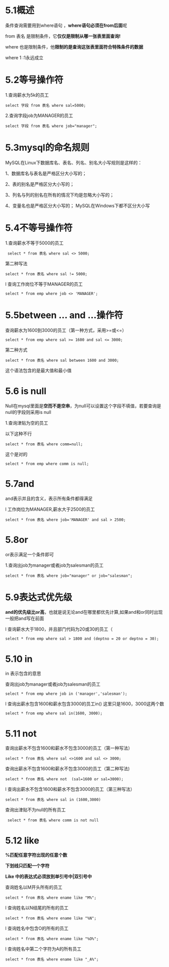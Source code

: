 # 5.1概述

条件查询需要用到where语句 ，**where语句必须在from后面**呢

from 表名 是限制条件，它**仅仅是限制从哪一张表里面查询!**

where 也是限制条件，他**限制的是查询这张表里面符合特殊条件的数据**

where 1 :1永远成立

# 5.2等号操作符

1.查询薪水为5k的员工

```mysql
select 字段 from 表名 where sal=5000;
```

2.查询字段job为MANAGER的员工

```
select 字段 from 表名 where job="manager";
```

# 5.3mysql的命名规则

MySQL在Linux下数据库名、表名、列名、别名大小写规则是这样的：

1、数据库名与表名是严格区分大小写的；

2、表的别名是严格区分大小写的；

3、列名与列的别名在所有的情况下均是忽略大小写的；

4、变量名也是严格区分大小写的；  MySQL在Windows下都不区分大小写

# 5.4不等号操作符

1.查询薪水不等于5000的员工

```mysql
 select * from 表名 where sal <> 5000;
```

第二种写法

```mysql
select * from 表名 where sal != 5000;
```

l 查询工作岗位不等于MANAGER的员工

```mysql
select * from emp where job <> 'MANAGER';
```

# 5.5between … and …操作符

查询薪水为1600到3000的员工（第一种方式，采用>=或<=）

```mysql
select * from emp where sal >= 1600 and sal <= 3000;
```

第二种方式

```mysql
select * from 表名 where sal between 1600 and 3000;
```

这个语法包含的是最大值和最小值

# 5.6 is null

Null在mysql里面是**空而不是空串**，为null可以设置这个字段不填值，若要查询是null的字段则采用is null

1.查询津贴为空的员工

以下这种不行

```mysql
select * from 表名 where comm=null;
```

这个是对的

```mysql
select * from emp where comm is null;
```

# 5.7and

and表示并且的含义，表示所有条件都得满足

l 工作岗位为MANAGER,薪水大于2500的员工

```mysql
select * from 表名 where job='MANAGER' and sal > 2500;
```

# 5.8or

or表示满足一个条件即可

1.查询出job为manager或者job为salesman的员工

```mysql
select * from 表名 where job="manager" or job="salesman";
```

# 5.9表达式优先级

**and的优先级比or高**，也就是说无论and在哪里都优先计算,如果and和or同时出现一般把and写在前面

l 查询薪水大于1800，并且部门代码为20或30的员工（

```mysql
select * from emp where sal > 1800 and (deptno = 20 or deptno = 30);
```

# 5.10 in

in 表示包含的意思

查询出job为manager或者job为salesman的员工

```mysql
select * from emp where job in ('manager','salesman');
```

l 查询出薪水包含1600和薪水包含3000的员工in() 这里只是1600，3000这两个数

```mysql
select * from emp where sal in(1600, 3000);
```

# 5.11 not

 查询出薪水不包含1600和薪水不包含3000的员工（第一种写法）

```mysql
select * from 表名 where sal <>1600 and sal <> 3000;
```

查询出薪水不包含1600和薪水不包含3000的员工（第二种写法)

```mysql
select * from 表名 where not  (sal=1600 or sal=3000);
```

l 查询出薪水不包含1600和薪水不包含3000的员工（第三种写法）

```mysql
select * from 表名 where sal in (1600,3000)
```

查询出津贴不为null的所有员工

```mysql
 select * from 表名 where comm is not null
```

# 5.12 like

**%匹配任意字符出现的任意个数**

**下划线只匹配一个字符**

**Like 中的表达式必须放到单引号中|双引号中**

 查询姓名以M开头所有的员工

```mysql
select * from 表名 where ename like "M%";
```

l 查询姓名以N结尾的所有的员工

```mysql
select * from 表名 where ename like "%N";
```

l 查询姓名中包含O的所有的员工

```mysql
select * from 表名 where ename like "%O%";
```

l 查询姓名中第二个字符为A的所有员工

```mysql
select * from 表名 where ename like "_A%";
```

